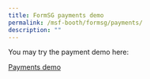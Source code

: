 ```yaml
---
title: FormSG payments demo
permalink: /msf-booth/formsg/payments/
description: ""
---
```

You may try the payment demo here:

[Payments demo](go.gov.sg/formsg-payments-demo)